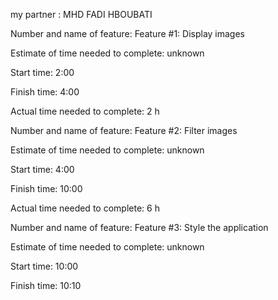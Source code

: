 my partner : MHD FADI HBOUBATI

Number and name of feature: Feature #1: Display images

Estimate of time needed to complete: unknown

Start time: 2:00

Finish time: 4:00

Actual time needed to complete: 2 h

Number and name of feature: Feature #2: Filter images

Estimate of time needed to complete: unknown

Start time: 4:00

Finish time: 10:00

Actual time needed to complete: 6 h

Number and name of feature: Feature #3: Style the application

Estimate of time needed to complete: unknown

Start time: 10:00

Finish time: 10:10
